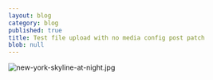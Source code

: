 ```yaml
---
layout: blog
category: blog
published: true
title: Test file upload with no media config post patch
blob: null
---
```



![new-york-skyline-at-night.jpg]({{site.baseurl}}/_posts/new-york-skyline-at-night.jpg)
